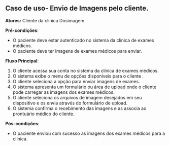 ﻿


## Caso de uso- Envio de Imagens pelo cliente.

**Atores:** Cliente da clínica Dosimagem.

**Pré-condições**:

-   O paciente deve estar autenticado no sistema da clínica de exames médicos.
-   O paciente deve ter imagens de exames médicos para enviar.

**Fluxo Principal**:

1.  O cliente acessa sua conta no sistema da clínica de exames médicos.
2.  O sistema exibe o menu de opções disponíveis para o cliente .
3.  O cliente  seleciona a opção para enviar imagens de exames.
4.  O sistema apresenta um formulário ou área de upload onde o cliente  pode carregar as imagens dos exames médicos.
5.  O cliente  seleciona os arquivos de imagem desejados em seu dispositivo e os envia através do formulário de upload.
6.  O sistema confirma o recebimento das imagens e as associa ao prontuário médico do cliente.

**Pós-condições**:

-   O paciente enviou com sucesso as imagens dos exames médicos para a clínica.

